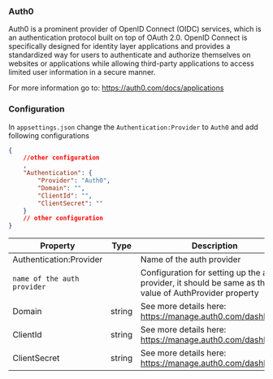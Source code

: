 ### Auth0

Auth0 is a prominent provider of OpenID Connect (OIDC) services, which is an authentication protocol built on top of OAuth 2.0. OpenID Connect is specifically designed for identity layer applications and provides a standardized way for users to authenticate and authorize themselves on websites or applications while allowing third-party applications to access limited user information in a secure manner.

For more information go to: https://auth0.com/docs/applications

### Configuration

In `appsettings.json` change the `Authentication:Provider` to `Auth0`
and add following configurations

```json
{
	//other configuration
	,
	"Authentication": {
		"Provider": "Auth0",
		"Domain": "",
		"ClientId": "",
		"ClientSecret": ""
	}
	// other configuration
}
```

| Property                    | Type   | Description                                                                                             |
| --------------------------- | ------ | ------------------------------------------------------------------------------------------------------- |
| Authentication:Provider     |        | Name of the auth provider                                                                               |
| `name of the auth provider` |        | Configuration for setting up the auth provider, it should be same as the value of AuthProvider property |
| Domain                      | string | See more details here: https://manage.auth0.com/dashboard/                                              |
| ClientId                    | string | See more details here: https://manage.auth0.com/dashboard/                                              |
| ClientSecret                | string | See more details here: https://manage.auth0.com/dashboard/                                              |
